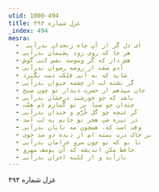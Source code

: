 ```yaml
---
utid: 1000-494
title: غزل شماره ۴۹۴
_index: 494
mesra:
  - ‌ ای دل گر از آن چاه زنخدان بدرآیی
  - هر جا که روی زود پشیمان بدرآیی
  - هش دار که گر وسوسه نفس کنی گوش
  - آدم صفت از روضه رضوان بدرآیی
  - شاید که به آنی فلکت دست نگیرد
  - گر تشنه لب از چشمه حیوان بدرآیی
  - جان میدهم از حسرت دیدار تو چون صبح
  - باشد که چو خورشید درخشان بدرآیی
  - چندان چو صبا بر تو گُمارم دَم همّت
  - کَز غنچه چو گل خُرَّم و خندان بدرآیی
  - در تیره شبِ هجر تو جانم به لب آمد
  - وقت است که، همچون مه تابان بدرآیی
  - بر خاک درت بسته ام از دیده دو صد جوی
  - تا بو که تو چون سرو خرامان بدرآیی
  - حافظ مکن اندیشه که آن یوسف مهرو
  - بازآید و از کلبه احزان بدرآیی
---
```

غزل شماره ۴۹۴

